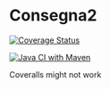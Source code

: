 # Consegna2

[![Coverage Status](https://coveralls.io/repos/github/VladMTSS/Consegna2/badge.svg?branch=develop)](https://coveralls.io/github/VladMTSS/Consegna2?branch=develop)

[![Java CI with Maven](https://github.com/VladMTSS/Consegna2/actions/workflows/maven.yml/badge.svg)](https://github.com/VladMTSS/Consegna2/actions/workflows/maven.yml)

Coveralls might not work
